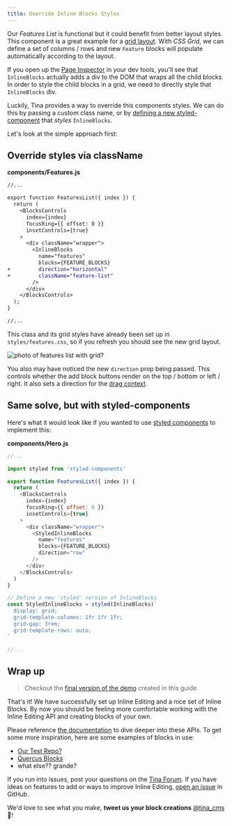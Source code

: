 ```yaml
---
title: Override Inline Blocks Styles
---
```


Our _Features List_ is functional but it could benefit from better layout styles. This component is a great example for a [grid layout](https://developer.mozilla.org/en-US/docs/Web/CSS/CSS_Grid_Layout). With _CSS Grid_, we can define a set of columns / rows and new `Feature` blocks will populate automatically according to the layout.

If you open up the [Page Inspector](https://developer.mozilla.org/en-US/docs/Tools/Page_Inspector) in your dev tools, you'll see that `InlineBlocks` actually adds a div to the DOM that wraps all the child blocks. In order to style the child blocks in a grid, we need to directly style that `InlineBlocks` div.

Luckily, Tina provides a way to override this components styles. We can do this by passing a custom class name, or by [defining a new styled-component](https://tinacms.org/docs/inline-editing#extending-inline-field-styles) that _styles_ `InlineBlocks`.

Let's look at the simple approach first:

## Override styles via className

**components/Features.js**

```diff
//...

export function FeaturesList({ index }) {
  return (
    <BlocksControls
      index={index}
      focusRing={{ offset: 0 }}
      insetControls={true}
    >
      <div className="wrapper">
        <InlineBlocks
          name="features"
          blocks={FEATURE_BLOCKS}
+         direction="horizontal"
+         className="feature-list"
        />
      </div>
    </BlocksControls>
  );
}

//...
```

This class and its grid styles have already been set up in `styles/features.css`, so if you refresh you should see the new grid layout.

![photo of features list with grid?]()

You also may have noticed the new `direction` prop being passed. This controls whether the add block buttons render on the top / bottom or left / right. It also sets a direction for the [drag context](https://github.com/atlassian/react-beautiful-dnd#api-%EF%B8%8F).

## Same solve, but with styled-components

Here's what it would look like if you wanted to use [styled components](https://styled-components.com/) to implement this:

**components/Hero.js**

```js
//...

import styled from 'styled-components'

export function FeaturesList({ index }) {
  return (
    <BlocksControls
      index={index}
      focusRing={{ offset: 0 }}
      insetControls={true}
    >
      <div className="wrapper">
        <StyledInlineBlocks
          name="features"
          blocks={FEATURE_BLOCKS}
          direction="row"
        />
      </div>
    </BlocksControls>
  )
}

// Define a new 'styled' version of InlineBlocks
const StyledInlineBlocks = styled(InlineBlocks)`
  display: grid;
  grid-template-columns: 1fr 1fr 1fr;
  grid-gap: 3rem;
  grid-template-rows: auto;
`

//...
```

## Wrap up

> Checkout the [final version of the demo](https://github.com/tinacms/inline-blocks-demo) created in this guide.

That's it! We have successfully set up Inline Editing and a nice set of Inline Blocks. By now you should be feeling more comfortable working with the Inline Editing API and creating blocks of your own.

Please reference [the documentation](https://tinacms.org/docs/inline-editing) to dive deeper into these APIs. To get some more inspiration, here are some examples of blocks in use:

<!-- TODO add these links -->

- [Our Test Repo?]()
- [Quercus Blocks]()
- what else?? grande?

If you run into issues, post your questions on the [Tina Forum](https://community.tinacms.org/). If you have ideas on features to add or ways to improve Inline Editing, [open an issue](https://github.com/tinacms/tinacms/issues) in GitHub.

We'd love to see what you make, **tweet us your block creations** [@tina_cms](https://twitter.com/tina_cms) 🦙!
